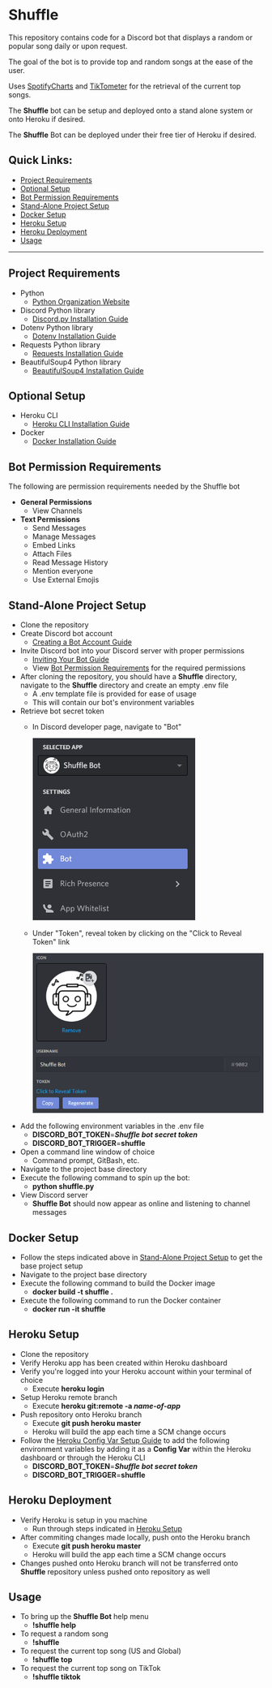 # Shuffle
This repository contains code for a Discord bot that displays a random or popular song daily or upon request.

The goal of the bot is to provide top and random songs at the ease of the user.

Uses [SpotifyCharts](https://spotifycharts.com/regional) and [TikTometer](https://tiktometer.com/) for the retrieval of the current top songs.

The **Shuffle** bot can be setup and deployed onto a stand alone system or onto Heroku if desired.

The **Shuffle** Bot can be deployed under their free tier of Heroku if desired.

## Quick Links:
- [Project Requirements](#project-requirements)
- [Optional Setup](#optional-setup)
- [Bot Permission Requirements](#bot-permission-requirements)
- [Stand-Alone Project Setup](#stand-alone-project-setup)
- [Docker Setup](#docker-setup)
- [Heroku Setup](#heroku-setup)
- [Heroku Deployment](#heroku-deployment)
- [Usage](#usage)

----------------------------------

## Project Requirements
- Python
  - [Python Organization Website](https://www.python.org/)
- Discord Python library
  - [Discord.py Installation Guide](https://discordpy.readthedocs.io/en/latest/intro.html)
- Dotenv Python library
  - [Dotenv Installation Guide](https://pypi.org/project/python-dotenv/)
- Requests Python library
  - [Requests Installation Guide](https://pypi.org/project/requests/)
- BeautifulSoup4 Python library
  - [BeautifulSoup4 Installation Guide](https://pypi.org/project/beautifulsoup4/)

## Optional Setup
- Heroku CLI
  - [Heroku CLI Installation Guide](https://devcenter.heroku.com/articles/heroku-cli)
- Docker
  - [Docker Installation Guide](https://docs.docker.com/get-docker/)

## Bot Permission Requirements
The following are permission requirements needed by the Shuffle bot
 - **General Permissions**
   - View Channels
 - **Text Permissions**
   - Send Messages
   - Manage Messages
   - Embed Links
   - Attach Files
   - Read Message History
   - Mention everyone
   - Use External Emojis

## Stand-Alone Project Setup
- Clone the repository
- Create Discord bot account
  - [Creating a Bot Account Guide](https://discordpy.readthedocs.io/en/latest/discord.html#)
- Invite Discord bot into your Discord server with proper permissions
  - [Inviting Your Bot Guide](https://discordpy.readthedocs.io/en/latest/discord.html#inviting-your-bot)
  - View [Bot Permission Requirements](#bot-permission-requirements) for the required permissions  
- After cloning the repository, you should have a **Shuffle** directory, navigate to the **Shuffle** directory and create an empty .env file
  - A .env template file is provided for ease of usage
  - This will contain our bot's environment variables
- Retrieve bot secret token
  - In Discord developer page, navigate to "Bot"
  
    ![Discord Bot Selection](/images/bot-selection-snap.PNG)
  - Under "Token", reveal token by clicking on the "Click to Reveal Token" link

    ![Token Reveal](/images/token-reveal-snap.PNG)
- Add the following environment variables in the .env file
  - **DISCORD_BOT_TOKEN**=***Shuffle bot secret token***
  - **DISCORD_BOT_TRIGGER**=**shuffle**
- Open a command line window of choice
  - Command prompt, GitBash, etc.
- Navigate to the project base directory
- Execute the following command to spin up the bot:
  - **python shuffle.py**
- View Discord server
  - **Shuffle Bot** should now appear as online and listening to channel messages

## Docker Setup
- Follow the steps indicated above in [Stand-Alone Project Setup](stand-alone-project-setup) to get the base project setup
- Navigate to the project base directory
- Execute the following command to build the Docker image
  - **docker build -t shuffle .**
- Execute the following command to run the Docker container
  - **docker run -it shuffle**

## Heroku Setup
- Clone the repository
- Verify Heroku app has been created within Heroku dashboard
- Verify you're logged into your Heroku account within your terminal of choice
  - Execute **heroku login**
- Setup Heroku remote branch
  - Execute **heroku git:remote -a _name-of-app_**
- Push repository onto Heroku branch
  - Execute **git push heroku master**
  - Heroku will build the app each time a SCM change occurs
- Follow the [Heroku Config Var Setup Guide](https://devcenter.heroku.com/articles/config-vars) to add the following environment variables by adding it as a **Config Var** within the Heroku dashboard or through the Heroku CLI
  - **DISCORD_BOT_TOKEN**=***Shuffle bot secret token***
  - **DISCORD_BOT_TRIGGER**=**shuffle**

## Heroku Deployment
- Verify Heroku is setup in you machine
  - Run through steps indicated in [Heroku Setup](#heroku-setup)
- After commiting changes made locally, push onto the Heroku branch
  - Execute **git push heroku master**
  - Heroku will build the app each time a SCM change occurs
- Changes pushed onto Heroku branch will not be transferred onto **Shuffle** repository unless pushed onto repository as well

## Usage
- To bring up the **Shuffle Bot** help menu
  - **!shuffle help**
- To request a random song
  - **!shuffle**
- To request the current top song (US and Global)
  - **!shuffle top**
- To request the current top song on TikTok
  - **!shuffle tiktok**